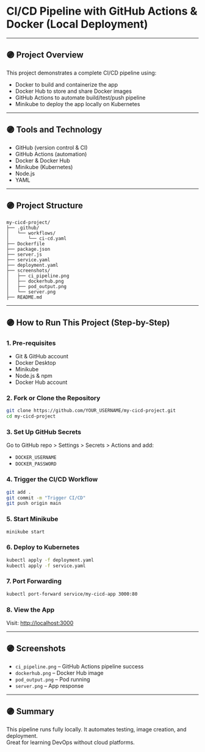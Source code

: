 
# CI/CD Pipeline with GitHub Actions & Docker (Local Deployment)

---

## 🟣 Project Overview

This project demonstrates a complete CI/CD pipeline using:
- Docker to build and containerize the app
- Docker Hub to store and share Docker images
- GitHub Actions to automate build/test/push pipeline
- Minikube to deploy the app locally on Kubernetes

---

## 🟣 Tools and Technology

- GitHub (version control & CI)
- GitHub Actions (automation)
- Docker & Docker Hub
- Minikube (Kubernetes)
- Node.js
- YAML

---

## 🟣 Project Structure

```
my-cicd-project/
├── .github/
│   └── workflows/
│       └── ci-cd.yaml
├── Dockerfile
├── package.json
├── server.js
├── service.yaml
├── deployment.yaml
├── screenshots/
│   ├── ci_pipeline.png
│   ├── dockerhub.png
│   ├── pod_output.png
│   └── server.png
├── README.md
```

---

## 🟣 How to Run This Project (Step-by-Step)

### 1. Pre-requisites
- Git & GitHub account
- Docker Desktop
- Minikube
- Node.js & npm
- Docker Hub account

### 2. Fork or Clone the Repository
```bash
git clone https://github.com/YOUR_USERNAME/my-cicd-project.git
cd my-cicd-project
```

### 3. Set Up GitHub Secrets
Go to GitHub repo > Settings > Secrets > Actions and add:
- `DOCKER_USERNAME`
- `DOCKER_PASSWORD`

### 4. Trigger the CI/CD Workflow
```bash
git add .
git commit -m "Trigger CI/CD"
git push origin main
```

### 5. Start Minikube
```bash
minikube start
```

### 6. Deploy to Kubernetes
```bash
kubectl apply -f deployment.yaml
kubectl apply -f service.yaml
```

### 7. Port Forwarding
```bash
kubectl port-forward service/my-cicd-app 3000:80
```

### 8. View the App
Visit: [http://localhost:3000](http://localhost:3000)

---

## 🟣 Screenshots

- `ci_pipeline.png` – GitHub Actions pipeline success
- `dockerhub.png` – Docker Hub image
- `pod_output.png` – Pod running
- `server.png` – App response

---

## 🟣 Summary

This pipeline runs fully locally. It automates testing, image creation, and deployment.  
Great for learning DevOps without cloud platforms.
